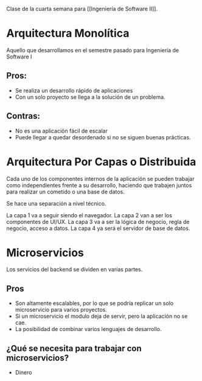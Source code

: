 Clase de la cuarta semana para [[Ingeniería de Software II]].

# Arquitectura Monolítica
Aquello que desarrollamos en el semestre pasado para Ingeniería de Software I
## Pros:
- Se realiza un desarrollo rápido de aplicaciones
- Con un solo proyecto se llega a la solución de un problema.
## Contras:
- No es una aplicación fácil de escalar
- Puede llegar a quedar desordenado si no se siguen buenas prácticas.

# Arquitectura Por Capas o Distribuida
Cada uno de los componentes internos de la aplicación se pueden trabajar como independientes frente a su desarrollo, haciendo que trabajen juntos para realizar un cometido o una base de datos.

Se hace una separación a nivel técnico.

La capa 1 va a seguir siendo el navegador.
La capa 2 van a ser los componentes de UI/UX.
La capa 3 va a ser la lógica de negocio, regla de negocio, acceso a datos.
La capa 4 ya será el servidor de base de datos.

# Microservicios
Los servicios del backend se dividen en varias partes. 

## Pros
- Son altamente escalables, por lo que se podría replicar un solo microservicio para varios proyectos.
- Si un microservicio el modulo deja de servir, pero la aplicación no se cae.
- La posibilidad de combinar varios lenguajes de desarrollo.

## ¿Qué se necesita para trabajar con microservicios?
- Dinero
